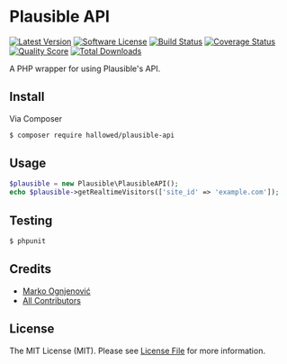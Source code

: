 # Plausible API

[![Latest Version](https://img.shields.io/github/release/hallowed/plausible-api.svg?style=flat-square)](https://github.com/hallowed/plausible-api/releases)
[![Software License](https://img.shields.io/badge/license-MIT-brightgreen.svg?style=flat-square)](LICENSE.md)
[![Build Status](https://img.shields.io/travis/hallowed/plausible-api/master.svg?style=flat-square)](https://travis-ci.org/hallowed/plausible-api)
[![Coverage Status](https://img.shields.io/scrutinizer/coverage/g/hallowed/plausible-api.svg?style=flat-square)](https://scrutinizer-ci.com/g/hallowed/plausible-api/code-structure)
[![Quality Score](https://img.shields.io/scrutinizer/g/hallowed/plausible-api.svg?style=flat-square)](https://scrutinizer-ci.com/g/hallowed/plausible-api)
[![Total Downloads](https://img.shields.io/packagist/dt/league/plausible-api.svg?style=flat-square)](https://packagist.org/packages/league/plausible-api)

A PHP wrapper for using Plausible's API.

## Install

Via Composer

``` bash
$ composer require hallowed/plausible-api
```

## Usage

``` php
$plausible = new Plausible\PlausibleAPI();
echo $plausible->getRealtimeVisitors(['site_id' => 'example.com']);
```

## Testing

``` bash
$ phpunit
```

## Credits

- [Marko Ognjenović](https://github.com/hallowed)
- [All Contributors](https://github.com/hallowed/plausible-api/contributors)

## License

The MIT License (MIT). Please see [License File](LICENSE.md) for more information.
